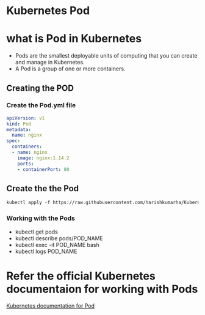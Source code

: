 # Kubernetes Pod



# what is Pod in Kubernetes

* Pods are the smallest deployable units of computing that you can create and manage in Kubernetes.
* A Pod is a group of one or more containers.


## Creating the POD

### Create the Pod.yml file
```yaml
apiVersion: v1
kind: Pod
metadata:
  name: nginx
spec:
  containers:
  - name: nginx
    image: nginx:1.14.2
    ports:
    - containerPort: 80
```
## Create the the Pod
```html
kubectl apply -f https://raw.githubusercontent.com/harishkumarha/KubernetesRepo/main/pods/pod.yml
```

### Working with the Pods

* kubectl get pods
* kubectl describe pods/POD_NAME
* kubectl exec -it POD_NAME bash
* kubectl logs POD_NAME 

# Refer the official Kubernetes documentaion for working with Pods

[Kubernetes documentation for Pod][def]


[def]: "https://kubernetes.io/docs/concepts/workloads/pods/"